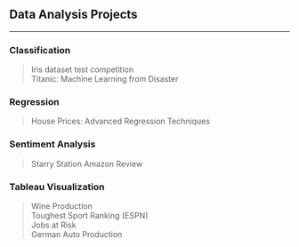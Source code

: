 ## Data Analysis Projects
_________
### Classification
>Iris dataset test competition <br>
>Titanic: Machine Learning from Disaster
### Regression
>House Prices: Advanced Regression Techniques

### Sentiment Analysis
> Starry Station Amazon Review

### Tableau Visualization
> Wine Production <br>
> Toughest Sport Ranking (ESPN) <br>
> Jobs at Risk <br>
> German Auto Production

